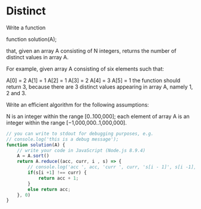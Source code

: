 # Distinct
Write a function

function solution(A);

that, given an array A consisting of N integers, returns the number of distinct values in array A.

For example, given array A consisting of six elements such that:

 A[0] = 2    A[1] = 1    A[2] = 1
 A[3] = 2    A[4] = 3    A[5] = 1
the function should return 3, because there are 3 distinct values appearing in array A, namely 1, 2 and 3.

Write an efficient algorithm for the following assumptions:

N is an integer within the range [0..100,000];
each element of array A is an integer within the range [−1,000,000..1,000,000].

```javascript
// you can write to stdout for debugging purposes, e.g.
// console.log('this is a debug message');
function solution(A) {
    // write your code in JavaScript (Node.js 8.9.4)
    A = A.sort()
    return A.reduce((acc, curr, i , s) => {
        // console.log('acc ', acc, 'curr ', curr, 's[i - 1]', s[i -1], 'i ', i, 's ', s)
        if(s[i +1] !== curr) {
            return acc + 1;
        } 
        else return acc;
    }, 0)
}
```
